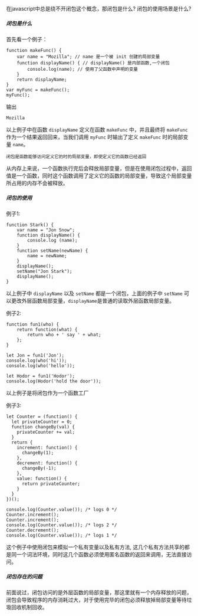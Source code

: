 在javascript中总是绕不开闭包这个概念，那闭包是什么? 闭包的使用场景是什么?

##### 闭包是什么
首先看一个例子：

```
function makeFunc() {
    var name = "Mozilla"; // name 是一个被 init 创建的局部变量
    function displayName() { // displayName() 是内部函数,一个闭包
        console.log(name); // 使用了父函数中声明的变量
    }
    return displayName;
}
var myFunc = makeFunc();
myFunc();
```
输出

```
Mozilla
```

以上例子中在函数 `displayName` 定义在函数 `makeFunc` 中，并且最终将 `makeFunc` 作为一个结果返回回来，当我们调用 `myFunc` 时输出了定义 `makeFunc` 时的局部变量 `name`。

```
闭包是函数能够访问定义它的时的局部变量，即使定义它的函数已经返回
```

从内存上来说，一个函数执行完后会释放局部变量，但是在使用闭包过程中，返回值是一个函数，同时这个函数调用了定义它的函数的局部变量，导致这个局部变量所占用的内存不会被释放。

##### 闭包的使用

例子1:
```
function Stark() {
    var name = "Jon Snow";
    function displayName() {
        console.log (name);
    }
    function setName(newName) {
        name = newName;
    }
    displayName();
    setName("Jon Stark");
    displayName();
}
```

以上例子中 `displayName` 以及 `setName` 都是一个闭包，上面的例子中 `setName` 可以更改外层函数局部变量，`displayName`是普通的读取外层函数局部变量。

例子2:

```
function fun1(who) {
    return function(what) {
        return who + ' say ' + what;
    };
}

let Jon = fun1('Jon');
console.log(who('hi'));
console.log(who('hello'));

let Hodor = fun1('Hodor');
console.log(Hodor('hold the door'));
```
以上例子是将闭包作为一个函数工厂

例子3:

```
let Counter = (function() {
  let privateCounter = 0;
  function changeBy(val) {
    privateCounter += val;
  }
  return {
    increment: function() {
      changeBy(1);
    },
    decrement: function() {
      changeBy(-1);
    },
    value: function() {
      return privateCounter;
    }
  }
})();

console.log(Counter.value()); /* logs 0 */
Counter.increment();
Counter.increment();
console.log(Counter.value()); /* logs 2 */
Counter.decrement();
console.log(Counter.value()); /* logs 1 */
```
这个例子中使用闭包来模拟一个私有变量以及私有方法, 这几个私有方法共享的都是同一个词法环境，同时这几个函数必须使用匿名函数的返回来调用，无法直接访问。

##### 闭包存在的问题
前面说过，闭包访问的是外层函数的局部变量，那这里就有一个内存释放的问题，闭包会导致程序的内存消耗过大，对于使用完毕的闭包必须释放掉局部变量等待垃圾回收机制回收。
